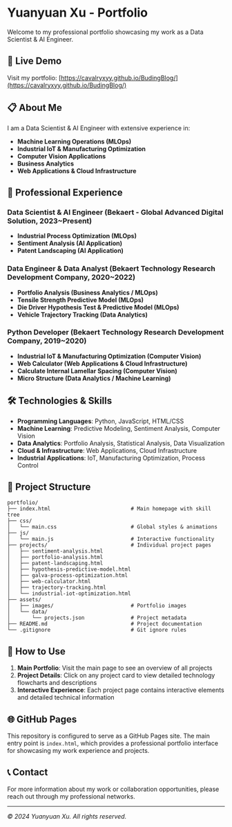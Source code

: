 # Yuanyuan Xu - Portfolio

Welcome to my professional portfolio showcasing my work as a Data Scientist & AI Engineer.

## 🚀 Live Demo

Visit my portfolio: [https://cavalryxyy.github.io/BudingBlog/](https://cavalryxyy.github.io/BudingBlog/)

## 📋 About Me

I am a Data Scientist & AI Engineer with extensive experience in:
- **Machine Learning Operations (MLOps)**
- **Industrial IoT & Manufacturing Optimization**
- **Computer Vision Applications**
- **Business Analytics**
- **Web Applications & Cloud Infrastructure**

## 🏢 Professional Experience

### Data Scientist & AI Engineer (Bekaert - Global Advanced Digital Solution, 2023~Present)
- **Industrial Process Optimization (MLOps)**
- **Sentiment Analysis (AI Application)**
- **Patent Landscaping (AI Application)**

### Data Engineer & Data Analyst (Bekaert Technology Research Development Company, 2020~2022)
- **Portfolio Analysis (Business Analytics / MLOps)**
- **Tensile Strength Predictive Model (MLOps)**
- **Die Driver Hypothesis Test & Predictive Model (MLOps)**
- **Vehicle Trajectory Tracking (Data Analytics)**

### Python Developer (Bekaert Technology Research Development Company, 2019~2020)
- **Industrial IoT & Manufacturing Optimization (Computer Vision)**
- **Web Calculator (Web Applications & Cloud Infrastructure)**
- **Calculate Internal Lamellar Spacing (Computer Vision)**
- **Micro Structure (Data Analytics / Machine Learning)**

## 🛠️ Technologies & Skills

- **Programming Languages**: Python, JavaScript, HTML/CSS
- **Machine Learning**: Predictive Modeling, Sentiment Analysis, Computer Vision
- **Data Analytics**: Portfolio Analysis, Statistical Analysis, Data Visualization
- **Cloud & Infrastructure**: Web Applications, Cloud Infrastructure
- **Industrial Applications**: IoT, Manufacturing Optimization, Process Control

## 📁 Project Structure

```
portfolio/
├── index.html                          # Main homepage with skill tree
├── css/
│   └── main.css                        # Global styles & animations
├── js/
│   └── main.js                         # Interactive functionality
├── projects/                           # Individual project pages
│   ├── sentiment-analysis.html
│   ├── portfolio-analysis.html
│   ├── patent-landscaping.html
│   ├── hypothesis-predictive-model.html
│   ├── galva-process-optimization.html
│   ├── web-calculator.html
│   ├── trajectory-tracking.html
│   └── industrial-iot-optimization.html
├── assets/
│   ├── images/                         # Portfolio images
│   └── data/
│       └── projects.json               # Project metadata
├── README.md                           # Project documentation
└── .gitignore                          # Git ignore rules
```

## 🎯 How to Use

1. **Main Portfolio**: Visit the main page to see an overview of all projects
2. **Project Details**: Click on any project card to view detailed technology flowcharts and descriptions
3. **Interactive Experience**: Each project page contains interactive elements and detailed technical information

## 🌐 GitHub Pages

This repository is configured to serve as a GitHub Pages site. The main entry point is `index.html`, which provides a professional portfolio interface for showcasing my work experience and projects.

## 📞 Contact

For more information about my work or collaboration opportunities, please reach out through my professional networks.

---

*© 2024 Yuanyuan Xu. All rights reserved.*
